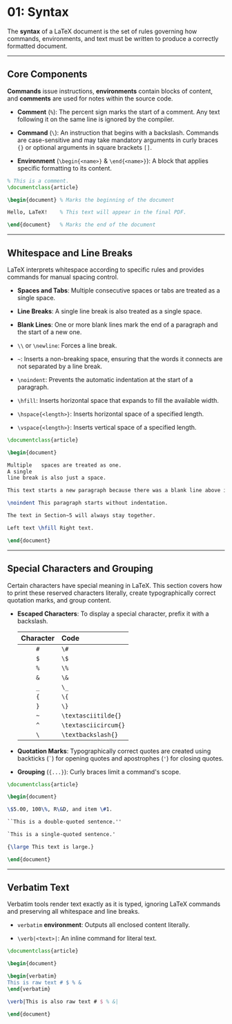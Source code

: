# 01: Syntax

The **syntax** of a LaTeX document is the set of rules governing how commands, environments, and text must be written to produce a correctly formatted document.

---

## Core Components

**Commands** issue instructions, **environments** contain blocks of content, and **comments** are used for notes within the source code.

- **Comment** (`%`): The percent sign marks the start of a comment. Any text following it on the same line is ignored by the compiler.

- **Command** (`\`): An instruction that begins with a backslash. Commands are case-sensitive and may take mandatory arguments in curly braces `{}` or optional arguments in square brackets `[]`.

- **Environment** (`\begin{<name>}` & `\end{<name>}`): A block that applies specific formatting to its content. 

```latex
% This is a comment.
\documentclass{article}

\begin{document} % Marks the beginning of the document

Hello, LaTeX!    % This text will appear in the final PDF.

\end{document}   % Marks the end of the document
```

---

## Whitespace and Line Breaks

LaTeX interprets whitespace according to specific rules and provides commands for manual spacing control.

- **Spaces and Tabs**: Multiple consecutive spaces or tabs are treated as a single space.

- **Line Breaks**: A single line break is also treated as a single space.

- **Blank Lines**: One or more blank lines mark the end of a paragraph and the start of a new one.

- `\\` or `\newline`: Forces a line break.

- `~`: Inserts a non-breaking space, ensuring that the words it connects are not separated by a line break.

- `\noindent`: Prevents the automatic indentation at the start of a paragraph.

- `\hfill`: Inserts horizontal space that expands to fill the available width.

- `\hspace{<length>}`: Inserts horizontal space of a specified length.

- `\vspace{<length>}`: Inserts vertical space of a specified length.

```latex
\documentclass{article}

\begin{document}

Multiple   spaces are treated as one.
A single
line break is also just a space.

This text starts a new paragraph because there was a blank line above it.

\noindent This paragraph starts without indentation.

The text in Section~5 will always stay together.

Left text \hfill Right text.

\end{document}
```

---

## Special Characters and Grouping

Certain characters have special meaning in LaTeX. This section covers how to print these reserved characters literally, create typographically correct quotation marks, and group content.

- **Escaped Characters**: To display a special character, prefix it with a backslash.

  | Character | Code                 |
  | :-------: | :------------------- |
  |    `#`    | `\#`                 |
  |    `$`    | `\$`                 |
  |    `%`    | `\%`                 |
  |    `&`    | `\&`                 |
  |    `_`    | `\_`                 |
  |    `{`    | `\{`                 |
  |    `}`    | `\}`                 |
  |    `~`    | `\textasciitilde{}`  |
  |    `^`    | `\textasciicircum{}` |
  |    `\`    | `\textbackslash{}`   |

- **Quotation Marks**: Typographically correct quotes are created using backticks
  (`` ` ``) for opening quotes and apostrophes (`'`) for closing quotes.

- **Grouping** (`{...}`): Curly braces limit a command's scope.

```latex
\documentclass{article}

\begin{document}

\$5.00, 100\%, R\&D, and item \#1.

``This is a double-quoted sentence.''

`This is a single-quoted sentence.'

{\large This text is large.}

\end{document}
```

---

## Verbatim Text

Verbatim tools render text exactly as it is typed, ignoring LaTeX commands and preserving all whitespace and line breaks. 

- `verbatim` **environment**: Outputs all enclosed content literally.

- `\verb|<text>|`: An inline command for literal text.

```latex
\documentclass{article}

\begin{document}

\begin{verbatim}
This is raw text # $ % &
\end{verbatim}

\verb|This is also raw text # $ % &|

\end{document}
```
